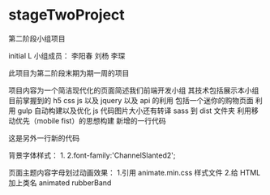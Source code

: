 # stageTwoProject

第二阶段小组项目

initial L 小组成员： 李阳春 刘杨 李琛

此项目为第二阶段末期为期一周的项目

项目内容为一个简洁现代化的页面简述我们前端开发小组
其技术包括展示本小组目前掌握到的 h5 css js 以及 jquery 以及 api 的利用 包括一个迷你的购物页面
利用 gulp 自动构建以及优化 js 代码图片大小还有转译 sass 到 dist 文件夹
利用移动优先（mobile fist）的思想构建
新增的一行代码

这是另外一行新的代码

背景字体样式： 1.<link href='http://cdn.webfont.youziku.com/webfonts/nomal/130825/45817/5cfe039bf629d806e0a9ba10.css' rel='stylesheet' type='text/css' />
2.font-family:'ChannelSlanted2';

页面主题内容字母划过动画效果： 1.引用 animate.min.css 样式文件 2.给 HTML 加上类名 animated rubberBand
